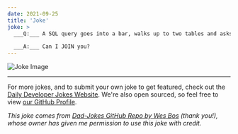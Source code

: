 ```yaml
---
date: 2021-09-25
title: 'Joke'
joke: >
  ___Q:___ A SQL query goes into a bar, walks up to two tables and asks:
  
  ___A:___ Can I JOIN you?
---
```



![Joke Image](https://private.xtrp.io/projects/DailyDeveloperJokes/public_image_server/images/5e1258e619778.png)

---

For more jokes, and to submit your own joke to get featured, check out the [Daily Developer Jokes Website](https://dailydeveloperjokes.github.io/). We're also open sourced, so feel free to view [our GitHub Profile](https://github.com/dailydeveloperjokes).


_This joke comes from [Dad-Jokes GitHub Repo by Wes Bos](https://github.com/wesbos/dad-jokes) (thank you!), whose owner has given me permission to use this joke with credit._

<!--
Joke text:
**Q:** A SQL query goes into a bar, walks up to two tables and asks:

**A:** Can I JOIN you?
 -->


